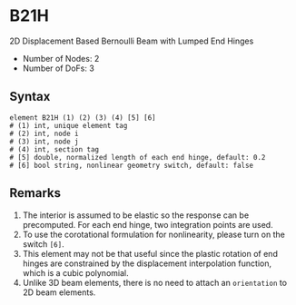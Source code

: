 # B21H

2D Displacement Based Bernoulli Beam with Lumped End Hinges

* Number of Nodes: 2
* Number of DoFs: 3

## Syntax

```
element B21H (1) (2) (3) (4) [5] [6]
# (1) int, unique element tag
# (2) int, node i
# (3) int, node j
# (4) int, section tag
# [5] double, normalized length of each end hinge, default: 0.2 
# [6] bool string, nonlinear geometry switch, default: false
```

## Remarks

1. The interior is assumed to be elastic so the response can be precomputed. For each end hinge, two integration points are used.
2. To use the corotational formulation for nonlinearity, please turn on the switch `[6]`.
3. This element may not be that useful since the plastic rotation of end hinges are constrained by the displacement interpolation function, which is a cubic polynomial.
4. Unlike 3D beam elements, there is no need to attach an `orientation` to 2D beam elements.
